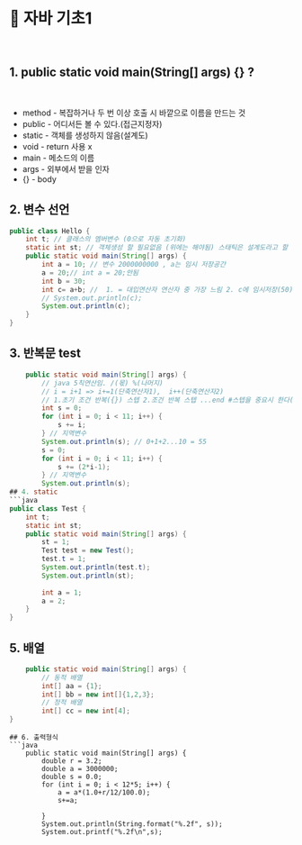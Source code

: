 # 🍵 자바 기초1
<br>

## 1. public static void main(String[] args) {} ?
<br>

- method - 복잡하거나 두 번 이상 호출 시 바깥으로 이름을 만드는 것
- public - 어디서든 볼 수 있다.(접근지정자)
- static - 객체를 생성하지 않음(설계도)
- void - return 사용 x
- main - 메소드의 이름
- args - 외부에서 받을 인자
- {} - body 

## 2. 변수 선언
```java
public class Hello {
	int t; // 클래스의 멤버변수 (0으로 자동 초기화)
	static int st; // 객체생성 할 필요없음 (위에는 해야됨) 스태틱은 설계도라고 할 수 있음
	public static void main(String[] args) {
		int a = 10; // 변수 2000000000 , a는 임시 저장공간
		a = 20;// int a = 20;안됨
		int b = 30;
		int c= a+b; //  1. = 대입연산자 연산자 중 가장 느림 2. c에 임시저장(50)
		// System.out.println(c);
		System.out.println(c);
	}
}
```
## 3. 반복문 test
```java
	public static void main(String[] args) {
		// java 5칙연산임. /(몫) %(나머지) 		
		// i = i+1 => i+=1(단축연산자1),  i++(단축연산자2) 		
		// 1.초기 조건 반복({}) 스텝 2.조건 반복 스텝 ...end #스텝을 중요시 한다(for) # 조건을 중요(while)
		int s = 0;
		for (int i = 0; i < 11; i++) {
			s += i;
		} // 지역변수
		System.out.println(s); // 0+1+2...10 = 55
		s = 0;
		for (int i = 0; i < 11; i++) {
			s += (2*i-1);
		} // 지역변수
		System.out.println(s);
## 4. static
```java
public class Test {
	int t;
	static int st;
	public static void main(String[] args) {
		st = 1;
		Test test = new Test();
		test.t = 1;
		System.out.println(test.t);
		System.out.println(st);
		
		int a = 1;
		a = 2;
	}
}
```
## 5. 배열
```java
	public static void main(String[] args) {
		// 동적 배열
		int[] aa = {1};
		int[] bb = new int[]{1,2,3};
		// 정적 배열
		int[] cc = new int[4];
}
```

```
## 6. 출력형식
```java
	public static void main(String[] args) {
		double r = 3.2;
		double a = 3000000;
		double s = 0.0;
		for (int i = 0; i < 12*5; i++) {
			a = a*(1.0+r/12/100.0);
			s+=a;
			
		}
		System.out.println(String.format("%.2f", s));
		System.out.printf("%.2f\n",s);
```
